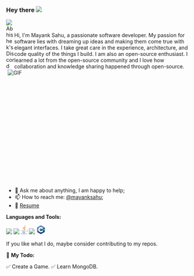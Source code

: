 ### Hey there <img src="https://media.giphy.com/media/hvRJCLFzcasrR4ia7z/giphy.gif" width="25px">
<a href="https://discordapp.com/users/997859789168185384/">
  <img align="left" alt="Abhishek's Discord" width="22px" src="https://raw.githubusercontent.com/peterthehan/peterthehan/master/assets/discord.svg" />
</a>

<br/>
<br />
Hi, I'm Mayank Sahu, a passionate software developer. My passion for software lies with dreaming up ideas and making them come true with elegant interfaces. I take great care in the experience, architecture, and code quality of the things I build. I am also an open-source enthusiast. I learned a lot from the open-source community and I love how collaboration and knowledge sharing happened through open-source. 
  <img align="right" alt="GIF" src="https://github.com/abhisheknaiidu/abhisheknaiidu/blob/master/code.gif?raw=true" width="500" height="320" />
  
- 💬 Ask me about anything, I am happy to help;
- 📫 How to reach me: [@mayanksahu](mailto:mikeanjelo911@gmail.com);
- 📝 [Resume](https://raw.githubusercontent.com/LUCIF680/LUCIF680/main/Pratik%20Mazumdar.pdf)

**Languages and Tools:**  

<code><img height="25" src="https://raw.githubusercontent.com/gilbarbara/logos/master/logos/javascript.svg"></code>
<code><img height="25" src="https://raw.githubusercontent.com/gilbarbara/logos/master/logos/react.svg"></code>
<code><img height="25" src="https://raw.githubusercontent.com/gilbarbara/logos/master/logos/java.svg"></code>
<code><img height="25" src="https://raw.githubusercontent.com/gilbarbara/logos/master/logos/npm.svg"></code>
<code><img height="25" src="https://raw.githubusercontent.com/github/explore/80688e429a7d4ef2fca1e82350fe8e3517d3494d/topics/cpp/cpp.png"></code>



If you like what I do, maybe consider contributing to my repos. 


🚧 **My Todo:**
<!-- TODO-IST:START -->
✅  Create a Game.
✅  Learn MongoDB.

<!-- TODO-IST:END -->
